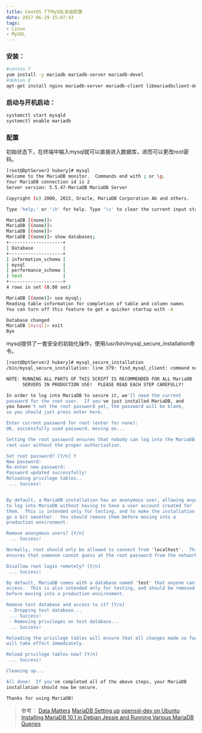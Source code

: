 ```yaml
---
title: CentOS 7下MySQL安装配置
date: 2017-06-29 15:07:43
tags:
- Linux
- MySQL
---
```


### 安装：
```bash
#centos 7
yum install -y mariadb mariadb-server mariadb-devel
#debian 8
apt-get install nginx mariadb-server mariadb-client libmariadbclient-dev python-dev libssl-dev
```
### 启动与开机启动：
```bash
systemctl start mysqld
systemctl enable mariadb
```
### 配置
初始状态下，在终端中输入mysql就可以直接进入数据库，进而可以更改root密码。
```bash
[root@DptServer2 hubery]# mysql
Welcome to the MariaDB monitor.  Commands end with ; or \g.
Your MariaDB connection id is 2
Server version: 5.5.47-MariaDB MariaDB Server

Copyright (c) 2000, 2015, Oracle, MariaDB Corporation Ab and others.

Type 'help;' or '\h' for help. Type '\c' to clear the current input statement.

MariaDB [(none)]> 
MariaDB [(none)]> 
MariaDB [(none)]> 
MariaDB [(none)]> show databases;
+--------------------+
| Database           |
+--------------------+
| information_schema |
| mysql              |
| performance_schema |
| test               |
+--------------------+
4 rows in set (0.00 sec)

MariaDB [(none)]> use mysql;
Reading table information for completion of table and column names
You can turn off this feature to get a quicker startup with -A

Database changed
MariaDB [mysql]> exit
Bye

```
mysql提供了一套安全的初始化操作，使用/usr/bin/mysql_secure_installation命令。
```bash
[root@DptServer2 hubery]# mysql_secure_installation
/bin/mysql_secure_installation: line 379: find_mysql_client: command not found

NOTE: RUNNING ALL PARTS OF THIS SCRIPT IS RECOMMENDED FOR ALL MariaDB
      SERVERS IN PRODUCTION USE!  PLEASE READ EACH STEP CAREFULLY!

In order to log into MariaDB to secure it, we'll need the current
password for the root user.  If you've just installed MariaDB, and
you haven't set the root password yet, the password will be blank,
so you should just press enter here.

Enter current password for root (enter for none): 
OK, successfully used password, moving on...

Setting the root password ensures that nobody can log into the MariaDB
root user without the proper authorisation.

Set root password? [Y/n] Y
New password: 
Re-enter new password: 
Password updated successfully!
Reloading privilege tables..
 ... Success!


By default, a MariaDB installation has an anonymous user, allowing anyone
to log into MariaDB without having to have a user account created for
them.  This is intended only for testing, and to make the installation
go a bit smoother.  You should remove them before moving into a
production environment.

Remove anonymous users? [Y/n] 
 ... Success!

Normally, root should only be allowed to connect from 'localhost'.  This
ensures that someone cannot guess at the root password from the network.

Disallow root login remotely? [Y/n] 
 ... Success!

By default, MariaDB comes with a database named 'test' that anyone can
access.  This is also intended only for testing, and should be removed
before moving into a production environment.

Remove test database and access to it? [Y/n] 
 - Dropping test database...
 ... Success!
 - Removing privileges on test database...
 ... Success!

Reloading the privilege tables will ensure that all changes made so far
will take effect immediately.

Reload privilege tables now? [Y/n] 
 ... Success!

Cleaning up...

All done!  If you've completed all of the above steps, your MariaDB
installation should now be secure.

Thanks for using MariaDB!

```

>参考：
>[Data Matters](http://data-matters.blogspot.jp/2013/08/install-mysql-python-with-mariadb.html)
>[MariaDB Setting up](https://downloads.mariadb.org/mariadb/repositories/#mirror=yamagata-university&distro=Debian&distro_release=jessie--jessie&version=10.1)
>[openssl-dev on Ubuntu](http://serverfault.com/questions/249340/install-openssl-dev-on-ubuntu-server)
>[Installing MariaDB 10.1 in Debian Jessie and Running Various MariaDB Queries](http://www.tecmint.com/install-mariadb-in-debian/)
